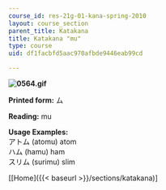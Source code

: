 ```yaml
---
course_id: res-21g-01-kana-spring-2010
layout: course_section
parent_title: Katakana
title: Katakana "mu"
type: course
uid: df1facbfd5aac970afbde9446eab99cd

---
```


**![0564.gif](/coursemedia/res-21g-01-kana-spring-2010/bab24dcb190ea2ece9fc7758b63aa134_0564.gif)**

**Printed form:** ム

**Reading:** mu

**Usage Examples:**  
アトム (atomu) atom  
ハム (hamu) ham  
スリム (surimu) slim

\[[Home]({{< baseurl >}}/sections/katakana)\]